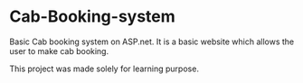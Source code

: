 # Cab-Booking-system
Basic Cab booking system on ASP.net. It is a basic website which allows the user to make cab booking.

This project was made solely for learning purpose.

